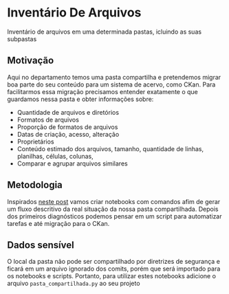 # Inventário De Arquivos

Inventário de arquivos em uma determinada pastas, icluindo as suas subpastas

## Motivação

Aqui no departamento temos uma pasta compartilha e pretendemos migrar boa parte do seu conteúdo para um sistema de acervo, como CKan. Para facilitarmos essa migração precisamos entender exatamente o que guardamos nessa pasta e obter informações sobre:

* Quantidade de arquivos e diretórios
* Formatos de arquivos
* Proporção de formatos de arquivos
* Datas de criação, acesso, alteração
* Proprietários
* Conteúdo estimado dos arquivos, tamanho, quantidade de linhas, planilhas, células, colunas, 
* Comparar e agrupar arquivos similares

## Metodologia

Inspirados [neste post](https://janakiev.com/blog/python-filesystem-analysis/) vamos criar notebooks com comandos afim de gerar um fluxo descritivo da real situação da nossa pasta compartilhada.
Depois dos primeiros diagnósticos podemos pensar em um script para automatizar tarefas e até migração para o CKan.

## Dados sensível

O local da pasta não pode ser compartilhado por diretrizes de segurança e ficará em um arquivo ignorado dos comits, porém que será importado para os notebooks e scripts.
Portanto, para utilizar estes notebooks adicione o arquivo `pasta_compartilhada.py` ao seu projeto
